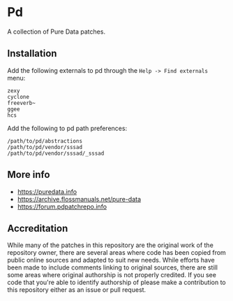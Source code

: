 # Pd

A collection of Pure Data patches.

## Installation

Add the following externals to pd through the `Help -> Find externals` menu:

```
zexy
cyclone
freeverb~
ggee
hcs
```

Add the following to pd path preferences:

```
/path/to/pd/abstractions
/path/to/pd/vendor/sssad
/path/to/pd/vendor/sssad/_sssad
```

## More info

 * https://puredata.info
 * https://archive.flossmanuals.net/pure-data
 * https://forum.pdpatchrepo.info

## Accreditation

While many of the patches in this repository are the original work of the
repository owner, there are several areas where code has been copied from
public online sources and adapted to suit new needs. While efforts have been
made to include comments linking to original sources, there are still some
areas where original authorship is not properly credited. If you see code that
you're able to identify authorship of please make a contribution to this
repository either as an issue or pull request.
